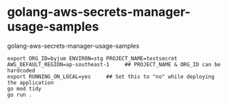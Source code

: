 # golang-aws-secrets-manager-usage-samples
golang-aws-secrets-manager-usage-samples


```
export ORG_ID=byjum ENVIRON=stg PROJECT_NAME=testsecret AWS_DEFAULT_REGION=ap-southeast-1     ## PROJECT_NAME & ORG_ID can be hardcoded
export RUNNING_ON_LOCAL=yes     ## Set this to "no" while deploying the application
go mod tidy
go run .
```
